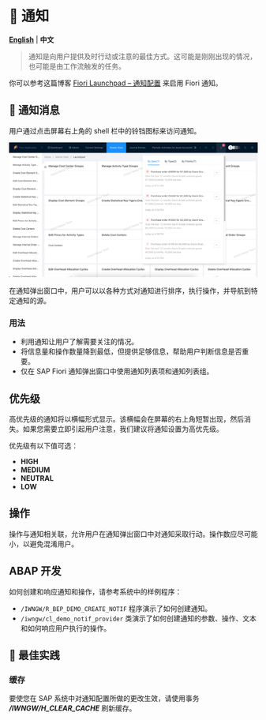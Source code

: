 # 📨 通知

[**English**](../../s4h/Notification.md) | **中文**

> 通知是向用户提供及时行动或注意的最佳方式。这可能是刚刚出现的情况，也可能是由工作流触发的任务。

你可以参考这篇博客 [Fiori Launchpad – 通知配置](https://blogs.sap.com/2023/08/03/fiori-launchpad-notification-icon-configuration/) 来启用 Fiori 通知。

## 📢 通知消息

用户通过点击屏幕右上角的 shell 栏中的铃铛图标来访问通知。

![Notifications](../../images/notifications.png)

在通知弹出窗口中，用户可以以各种方式对通知进行排序，执行操作，并导航到特定通知的源。

### 用法

- 利用通知让用户了解需要关注的情况。
- 将信息量和操作数量降到最低，但提供足够信息，帮助用户判断信息是否重要。
- 仅在 SAP Fiori 通知弹出窗口中使用通知列表项和通知列表组。

## 优先级

高优先级的通知将以横幅形式显示。该横幅会在屏幕的右上角短暂出现，然后消失。如果您需要立即引起用户注意，我们建议将通知设置为高优先级。

优先级有以下值可选：

- **HIGH**
- **MEDIUM**
- **NEUTRAL**
- **LOW**

## 操作

操作与通知相关联，允许用户在通知弹出窗口中对通知采取行动。操作数应尽可能小，以避免混淆用户。

## ABAP 开发

如何创建和响应通知和操作，请参考系统中的样例程序：
- `/IWNGW/R_BEP_DEMO_CREATE_NOTIF` 程序演示了如何创建通知。
- `/iwngw/cl_demo_notif_provider` 类演示了如何创建通知的参数、操作、文本和如何响应用户执行的操作。

## 🧱 最佳实践

### 缓存

要使您在 SAP 系统中对通知配置所做的更改生效，请使用事务 _**/IWNGW/H_CLEAR_CACHE**_ 刷新缓存。
